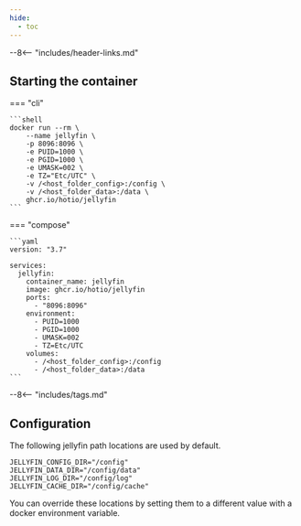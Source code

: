 ```yaml
---
hide:
  - toc
---
```


--8<-- "includes/header-links.md"

## Starting the container

=== "cli"

    ```shell
    docker run --rm \
        --name jellyfin \
        -p 8096:8096 \
        -e PUID=1000 \
        -e PGID=1000 \
        -e UMASK=002 \
        -e TZ="Etc/UTC" \
        -v /<host_folder_config>:/config \
        -v /<host_folder_data>:/data \
        ghcr.io/hotio/jellyfin
    ```

=== "compose"

    ```yaml
    version: "3.7"

    services:
      jellyfin:
        container_name: jellyfin
        image: ghcr.io/hotio/jellyfin
        ports:
          - "8096:8096"
        environment:
          - PUID=1000
          - PGID=1000
          - UMASK=002
          - TZ=Etc/UTC
        volumes:
          - /<host_folder_config>:/config
          - /<host_folder_data>:/data
    ```

--8<-- "includes/tags.md"

## Configuration

The following jellyfin path locations are used by default.

```shell
JELLYFIN_CONFIG_DIR="/config"
JELLYFIN_DATA_DIR="/config/data"
JELLYFIN_LOG_DIR="/config/log"
JELLYFIN_CACHE_DIR="/config/cache"
```

You can override these locations by setting them to a different value with a docker environment variable.
